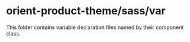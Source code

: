 # orient-product-theme/sass/var

This folder contains variable declaration files named by their component class.
